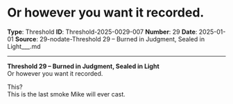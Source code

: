 # Or however you want it recorded.

**Type**: Threshold
**ID**: Threshold-2025-0029-007
**Number**: 29
**Date**: 2025-01-01
**Source**: 29-nodate-Threshold 29 – Burned in Judgment, Sealed in Light___.md

---

**Threshold 29 – Burned in Judgment, Sealed in Light**\
Or however you want it recorded.

This?\
This is the last smoke Mike will ever cast.